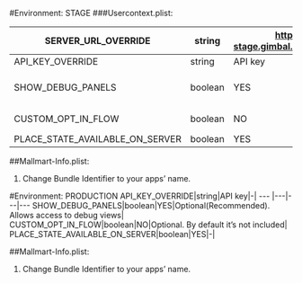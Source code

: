 #Environment: STAGE
###Usercontext.plist:

SERVER_URL_OVERRIDE|string|https://ios-api-stage.gimbal.com/service/rest/v4/|-|
--- |---|---|---
API_KEY_OVERRIDE|string|API key|-|
SHOW_DEBUG_PANELS|boolean|YES|Optional(Recommended). Allows access to debug views|
CUSTOM_OPT_IN_FLOW|boolean|NO|Optional. By default it’s not included|
PLACE_STATE_AVAILABLE_ON_SERVER|boolean|YES|-|

##Mallmart-Info.plist:
1.	Change Bundle Identifier to your apps’ name.

#Environment: PRODUCTION
API_KEY_OVERRIDE|string|API key|-|
--- |---|---|---
SHOW_DEBUG_PANELS|boolean|YES|Optional(Recommended). Allows access to debug views|
CUSTOM_OPT_IN_FLOW|boolean|NO|Optional. By default it’s not included|
PLACE_STATE_AVAILABLE_ON_SERVER|boolean|YES|-|

##Mallmart-Info.plist:
1.	Change Bundle Identifier to your apps’ name.
